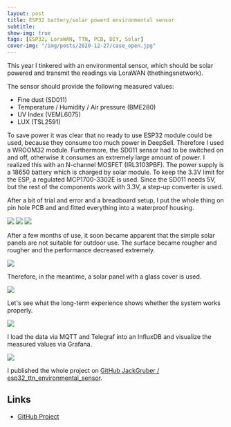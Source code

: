 ```yaml
---
layout: post
title: ESP32 battery/solar powerd environmental sensor
subtitle:
show-img: true
tags: [ESP32, LoraWAN, TTN, PCB, DIY, Solar]
cover-img: "/img/posts/2020-12-27/case_open.jpg"
---
```


This year I tinkered with an environmental sensor, which should be solar powered and transmit the readings via LoraWAN (thethingsnetwork).

The sensor should provide the following measured values:

- Fine dust (SD011)
- Temperature / Humidity / Air pressure (BME280)
- UV Index (VEML6075)
- LUX (TSL2591)

To save power it was clear that no ready to use ESP32 module could be used, because they consume too much power in DeepSell. Therefore I used a WROOM32 module.
Furthermore, the SD011 sensor had to be switched on and off, otherwise it consumes an extremely large amount of power.
I realized this with an N-channel MOSFET (IRL3103PBF).
The power supply is a 18650 battery which is charged by solar module. To keep the 3.3V limit for the ESP, a regulated MCP1700-3302E is used.
Since the SD011 needs 5V, but the rest of the components work with 3.3V, a step-up converter is used.

After a bit of trial and error and a breadboard setup, I put the whole thing on pin hole PCB and and fitted everything into a waterproof housing.

<img src="../img/posts/2020-12-27/breadboard_setup.jpg">
<img src="../img/posts/2020-12-27/pin_hole_pcb.jpg">
<img src="../img/posts/2020-12-27/case_open.jpg">

After a few months of use, it soon became apparent that the simple solar panels are not suitable for outdoor use.
The surface became rougher and rougher and the performance decreased extremely.

<img src="../img/posts/2020-12-27/solar_panel_bad.jpg">

Therefore, in the meantime, a solar panel with a glass cover is used.

<img src="../img/posts/2020-12-27/solar_panel.jpg">

Let's see what the long-term experience shows whether the system works properly.

<img src="../img/posts/2020-12-27/dust_sensor_outdoor.jpg">

I load the data via MQTT and Telegraf into an InfluxDB and visualize the measured values via Grafana.

<img src="../img/posts/2020-12-27/dashboard.jpg">

I published the whole project on [GitHub JackGruber / esp32_ttn_environmental_sensor](https://github.com/JackGruber/esp32_ttn_environmental_sensor).

## Links

- [GitHub Project](https://github.com/JackGruber/esp32_ttn_environmental_sensor)
